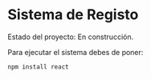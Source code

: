 <h1>Sistema de Registo</h1>

Estado del proyecto: En construcción.

Para ejecutar el sistema debes de poner:

```npm install react```
